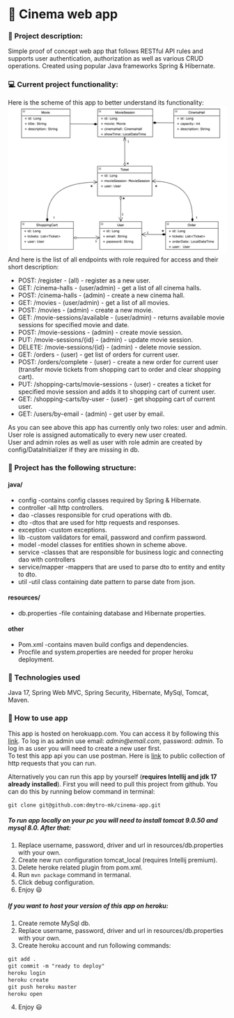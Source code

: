 # 🎥 Cinema web app

### 📄 Project description:

Simple proof of concept web app that follows RESTful API rules and supports user authentication, authorization as well as various CRUD operations. Created using popular Java frameworks Spring & Hibernate.

### 💻 Current project functionality:
Here is the scheme of this app to better understand its functionality:
![pic](src/main/resources/Cinema_scheme.png)
And here is the list of all endpoints with role required for access and their short description:
- POST: /register - (all) - register as a new user.
- GET: /cinema-halls - (user/admin) - get a list of all cinema halls.
- POST: /cinema-halls - (admin) - create a new cinema hall.
- GET: /movies - (user/admin) - get a list of all movies.
- POST: /movies - (admin) - create a new movie.
- GET: /movie-sessions/available - (user/admin) - returns available movie sessions for specified movie and date.
- POST: /movie-sessions - (admin) - create movie session.
- PUT: /movie-sessions/{id} - (admin) - update movie session.
- DELETE: /movie-sessions/{id} - (admin) - delete movie session.
- GET: /orders - (user) - get list of orders for current user.
- POST: /orders/complete - (user) - create a new order for current user (transfer movie tickets from shopping cart to order and clear shopping cart).
- PUT: /shopping-carts/movie-sessions - (user) - creates a ticket for specified movie session and adds it to shopping cart of current user.
- GET: /shopping-carts/by-user - (user) - get shopping cart of current user.
- GET: /users/by-email - (admin) - get user by email.  

As you can see above this app has currently only two roles: user and admin. User role is assigned automatically to every new user created.  
User and admin roles as well as user with role admin are created by config/DataInitializer if they are missing in db.

### 📂 Project has the following structure:

#### java/

- config -contains config classes required by Spring & Hibernate.
- controller -all http controllers.
- dao -classes responsible for crud operations with db.
- dto -dtos that are used for http requests and responses.
- exception -custom exceptions.
- lib -custom validators for email, password and confirm password.
- model -model classes for entities shown in scheme above.
- service -classes that are responsible for business logic and connecting dao with controllers
- service/mapper -mappers that are used to parse dto to entity and entity to dto.
- util -util class containing date pattern to parse date from json.

#### resources/
- db.properties -file containing database and Hibernate properties.

#### other
- Pom.xml -contains maven build configs and dependencies.
- Procfile and system.properties are needed for proper heroku deployment.

### 🔨 Technologies used

Java 17, Spring Web MVC, Spring Security, Hibernate, MySql, Tomcat, Maven.

### 🔮 How to use app

This app is hosted on herokuapp.com. You can access it by following this [link](https://peaceful-dusk-12107.herokuapp.com/login).
To log in as admin use email: _admin@email.com_, password: _admin_. To log in as user you will need to create a new user first.  
To test this app api you can use postman. Here is [link](https://www.postman.com/dark-rocket-956702/workspace/cinema-app-public/collection/25473680-a2f0d637-5ebc-4421-ac0a-f0e48f69de29?ctx=documentation) to public collection of http requests that you can run.

Alternatively you can run this app by yourself (**requires Intellij and jdk 17 already installed**). First you will need to pull this project from github. You can do this by running below command in terminal:
```
git clone git@github.com:dmytro-mk/cinema-app.git
```
##### To run app locally on your pc you will need to install tomcat 9.0.50 and mysql 8.0. After that:

1. Replace username, password, driver and url in resources/db.properties with your own.
2. Create new run configuration tomcat_local (requires Intellij premium).
3. Delete heroke related plugin from pom.xml.
4. Run ```mvn package``` command in termanal.
5. Click debug configuration.
6. Enjoy :smiley:

##### If you want to host your version of this app on heroku:
1. Create remote MySql db.
2. Replace username, password, driver and url in resources/db.properties with your own.
3. Create heroku account and run following commands:
```
git add .
git commit -m "ready to deploy"
heroku login
heroku create
git push heroku master
heroku open
```
4. Enjoy :smiley:

